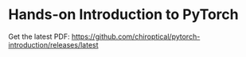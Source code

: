 # Hands-on Introduction to PyTorch

Get the latest PDF: https://github.com/chiroptical/pytorch-introduction/releases/latest
